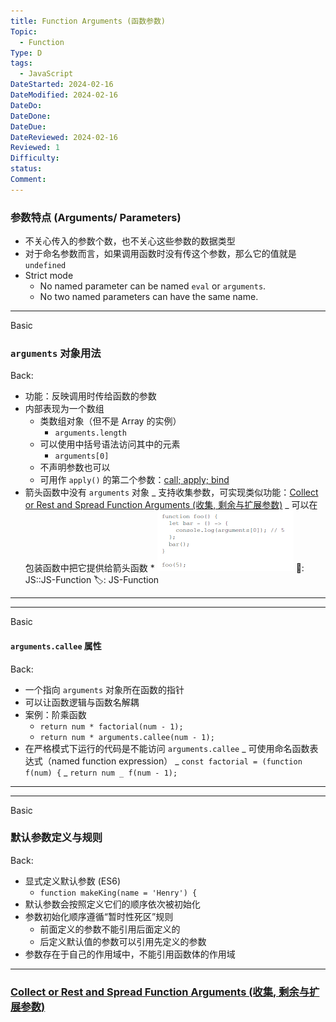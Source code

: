 ```yaml
---
title: Function Arguments (函数参数)
Topic:
  - Function
Type: D
tags:
  - JavaScript
DateStarted: 2024-02-16
DateModified: 2024-02-16
DateDo:
DateDone:
DateDue:
DateReviewed: 2024-02-16
Reviewed: 1
Difficulty:
status:
Comment:
---
```


### 参数特点 (Arguments/ Parameters)

- 不关心传入的参数个数，也不关心这些参数的数据类型
- 对于命名参数而言，如果调用函数时没有传这个参数，那么它的值就是 `undefined`
- Strict mode
  - No named parameter can be named `eval` or `arguments`.
  - No two named parameters can have the same name.

---

Basic

### `arguments` 对象用法

Back:

- 功能：反映调用时传给函数的参数
- 内部表现为一个数组
  - 类数组对象（但不是 Array 的实例）
    - `arguments.length`
  - 可以使用中括号语法访问其中的元素
    - `arguments[0]`
  - 不声明参数也可以
  - 可用作 `apply()` 的第二个参数：[call; apply; bind](call;-apply;-bind.md)
- 箭头函数中没有 `arguments` 对象
_ 支持收集参数，可实现类似功能：[Collect or Rest and Spread Function Arguments (收集, 剩余与扩展参数)](<../Collect-or-Rest-and-Spread-Function-Arguments-(收集,-剩余与扩展参数)>)
_ 可以在包装函数中把它提供给箭头函数 \* ![](./z-Assets/1691646042322.png)
📌: JS::JS-Function
🏷️: JS-Function
<!--ID: 1708067341797-->

---

---

Basic

#### `arguments.callee` 属性

Back:

- 一个指向 `arguments` 对象所在函数的指针
- 可以让函数逻辑与函数名解耦
- 案例：阶乘函数
  - `return num * factorial(num - 1);`
  - `return num * arguments.callee(num - 1);`
- 在严格模式下运行的代码是不能访问 `arguments.callee`
_ 可使用命名函数表达式（named function expression）
_ `const factorial = (function f(num) {`
_ `return num _ f(num - 1);`
<!--ID: 1708067341809-->

---

---

Basic

### 默认参数定义与规则

Back:

- 显式定义默认参数 (ES6)
  - `function makeKing(name = 'Henry') {`
- 默认参数会按照定义它们的顺序依次被初始化
- 参数初始化顺序遵循“暂时性死区”规则
  - 前面定义的参数不能引用后面定义的
  - 后定义默认值的参数可以引用先定义的参数
- 参数存在于自己的作用域中，不能引用函数体的作用域
<!--ID: 1708067341816-->

---

### [Collect or Rest and Spread Function Arguments (收集, 剩余与扩展参数)](<../Collect-or-Rest-and-Spread-Function-Arguments-(收集,-剩余与扩展参数)>)
